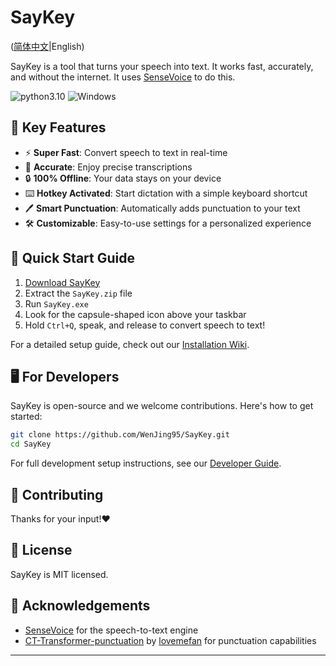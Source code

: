 # SayKey

([简体中文](./readme_zh.md)|English)

SayKey is a tool that turns your speech into text. It works fast, accurately, and without the internet. It
uses [SenseVoice](https://github.com/FunAudioLLM/SenseVoice) to do this.

![python3.10](https://img.shields.io/badge/python-3.10-green.svg)
![Windows](https://img.shields.io/badge/Windows-supported-blue.svg)

## 🚀 Key Features

- ⚡ **Super Fast**: Convert speech to text in real-time
- 🎯 **Accurate**: Enjoy precise transcriptions
- 🔒 **100% Offline**: Your data stays on your device
- ⌨️ **Hotkey Activated**: Start dictation with a simple keyboard shortcut
- 🖊️ **Smart Punctuation**: Automatically adds punctuation to your text
- 🛠️ **Customizable**: Easy-to-use settings for a personalized experience

## 🔧 Quick Start Guide

1. [Download SayKey](https://github.com/WenJing95/SayKey/releases/download/v1.0.0/SayKey.zip)
2. Extract the `SayKey.zip` file
3. Run `SayKey.exe`
4. Look for the capsule-shaped icon above your taskbar
5. Hold `Ctrl+Q`, speak, and release to convert speech to text!

For a detailed setup guide, check out our [Installation Wiki](https://github.com/WenJing95/SayKey/wiki/SayKey-Installation-Guide).

## 🖥️ For Developers

SayKey is open-source and we welcome contributions. Here's how to get started:

```bash
git clone https://github.com/WenJing95/SayKey.git
cd SayKey
```

For full development setup instructions, see our [Developer Guide](https://github.com/WenJing95/SayKey/wiki/SayKey-Developer-Guide).

## 🤝 Contributing

Thanks for your input!❤️

## 📜 License

SayKey is MIT licensed. 

## 🙏 Acknowledgements

- [SenseVoice](https://github.com/FunAudioLLM/SenseVoice) for the speech-to-text engine
- [CT-Transformer-punctuation](https://github.com/lovemefan/CT-Transformer-punctuation) by [lovemefan](https://github.com/lovemefan/) for punctuation capabilities

---
